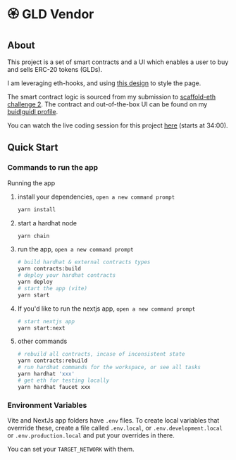 # 🏵 GLD Vendor

## About

This project is a set of smart contracts and a UI which enables a user to buy and sells ERC-20 tokens (GLDs).

I am leveraging eth-hooks, and using [this design](https://www.figma.com/file/KXrIvKLSGnH3AfIzFIJvu6/GLD-Token-Vendor?node-id=0%3A1) to style the page.

The smart contract logic is sourced from my submission to [scaffold-eth challenge 2](https://speedrunethereum.com/challenge/token-vendor).
The contract and out-of-the-box UI can be found on my [buidlguidl profile](https://buidlguidl.com/builders/0x74503D89E994e5e6FE44Ba3BBD09e048F0185403).

You can watch the live coding session for this project [here](https://tinyurl.com/2p9mn5ks) (starts at 34:00).

## Quick Start

### Commands to run the app

Running the app

1. install your dependencies, `open a new command prompt`

   ```bash
   yarn install
   ```

2. start a hardhat node

   ```bash
   yarn chain
   ```

3. run the app, `open a new command prompt`

   ```bash
   # build hardhat & external contracts types
   yarn contracts:build
   # deploy your hardhat contracts
   yarn deploy
   # start the app (vite)
   yarn start
   ```

4. If you'd like to run the nextjs app, `open a new command prompt`

   ```bash
   # start nextjs app
   yarn start:next

   ```

5. other commands

   ```bash
   # rebuild all contracts, incase of inconsistent state
   yarn contracts:rebuild
   # run hardhat commands for the workspace, or see all tasks
   yarn hardhat 'xxx'
   # get eth for testing locally
   yarn hardhat faucet xxx
   ```



### Environment Variables

Vite and NextJs app folders have `.env` files. To create local variables that overrride these, create a file called `.env.local`, or `.env.development.local` or `.env.production.local` and put your overrides in there.

You can set your `TARGET_NETWORK` with them.


<br/><br/><br/>
